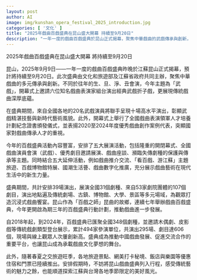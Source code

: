```yaml
---
layout: post
author: AI
image: img/kunshan_opera_festival_2025_introduction.jpg
categories: [ '文化' ]
title: "2025年戲曲百戲盛典在昆山盛大開幕 持續至9月20日"
description: "一年一度的戲曲百戲盛典於昆山正式揭幕，聚焦中華戲曲的武戲傳承與創新，匯集全國戲曲精英，展演39場涵蓋31個劇種、107個劇目，結合五大主題展演與五項延伸活動，打造沉浸式戲曲饗宴。盛典期間亦推出旅遊住宿優惠，串聯江蘇與台灣的季節限定美景，是探索傳統藝術魅力與文化交流的精彩契機。"
---
```

2025年戲曲百戲盛典在昆山盛大開幕 將持續至9月20日

昆山，2025年9月9日——一年一度的戲曲百戲盛典昨晚於江蘇昆山正式揭幕，預計將持續至9月20日。此次盛典由文化和旅遊部及江蘇省政府共同主辦，聚焦中華戲曲的多元傳承與創新。不同於往年的生、旦、淨、丑會演，今年主題為「武戲」，開幕式上邀請六位知名戲曲表演家組台演出經典武戲折子戲，更展現傳統戲曲深厚底蘊。

在盛典期間，來自全國各地的20名武戲演員將聯手呈現十場高水平演出，彰顯武戲精湛技藝與新時代藝術風貌。此外，開幕式上舉行了全國戲曲表演領軍人才培養計劃紀念證書頒發儀式，並表揚2020至2024年度優秀戲曲創作案例代表，突顯國家對戲曲傳承人才的重視。

今年的百戲盛典活動內容豐富，安排了五大展演活動，包括隆重的開閉幕式、全國戲曲演員會演（武戲）、優秀劇目邀請展演、戲曲座談、瀕臨失傳劇種的保護與傳承等主題。同時結合五大延伸活動，例如戲曲推介交流、「看百戲、游江蘇」主題旅遊、百戲博物館特展、國潮生活薈、戲曲數字化推廣，充分展示戲曲藝術在現代生活中的新生力量。

盛典期間，共計安排39場演出，展演全國31個劇種、來自53家劇院團體的107個劇目，演出地點遍及傳統劇場、古鎮、博物館、大學、景區等多元場域，為觀眾打造沉浸式戲曲饗宴。昆山作為「百戲之師」昆曲的故鄉，連續七年舉辦戲曲百戲盛典，今年更開啟為期三年的百戲盛典行動計劃，推動戲曲進一步發展。

自2018年起，到2024年，百戲盛典已匯聚全國348個劇種，並邀請木偶劇、皮影戲等傳統戲劇類型登台展示，累計494家參演單位，共演出295場、劇目達606個，現場與線上觀眾人次屢創新高。盛典成為推動中國戲曲發展、促進交流合作的重要平台，也讓昆山成為承載戲曲文化夢想的舞台。

此外，隨著春夏之交旅遊旺季，各地旅遊景點、網美打卡秘境、飯店與樂園等優惠住宿和門票已陸續推出。安排假期時，不妨將昆山戲曲盛典列入行程，感受傳統藝術的魅力之餘，也能順道探索江蘇與台灣各地季節限定的美好風光。